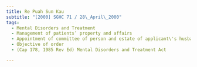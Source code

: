 ```yaml
---
title: Re Puah Sun Kau 
subtitle: "[2000] SGHC 71 / 28\_April\_2000"
tags:
  - Mental Disorders and Treatment
  - Management of patients’ property and affairs
  - Appointment of committee of person and estate of applicant\'s husband
  - Objective of order
  - (Cap 178, 1985 Rev Ed) Mental Disorders and Treatment Act

---
```


